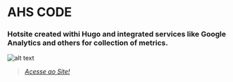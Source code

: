 # AHS CODE 

### Hotsite created withi Hugo and integrated services like Google Analytics and others for collection of metrics.

![alt text](https://github.com/ahsouza/ahsouza.github.io/blob/master/img/1.png)


> _[Acesse ao Site!](https://ahscode.com.br)_
